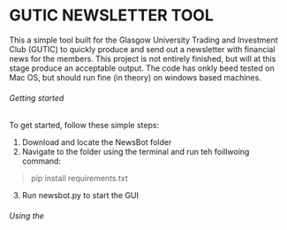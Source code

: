 # GUTIC NEWSLETTER TOOL

This a simple tool built for the Glasgow University Trading and Investment Club (GUTIC) to quickly produce and send out a newsletter with financial news for the members. This project is not entirely finished, but will at this stage produce an acceptable output. The code has onkly beed tested on Mac OS, but should run fine (in theory) on windows based machines.

###### Getting started
To get started, follow these simple steps:

1. Download and locate the NewsBot folder
2. Navigate to the folder using the terminal and run teh foillwoing command:
> pip install requirements.txt
3. Run newsbot.py to start the GUI



###### Using the 





